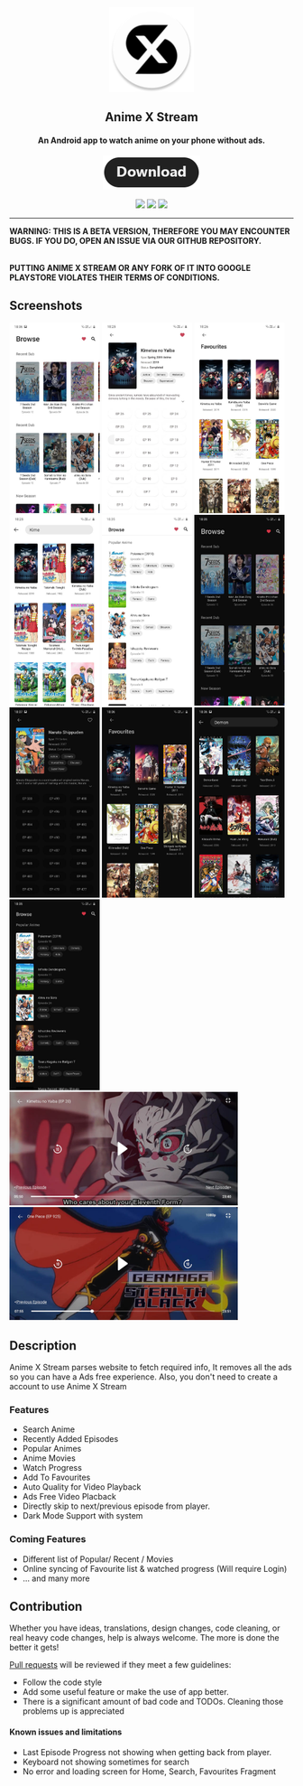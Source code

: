 <p align="center"><a href="https://github.com/mukul500/AnimeXStream"><img src="/meta/android/animexstream.png" width="150"></a></p> 
<h2 align="center"><b>Anime X Stream</b></h2>
<h4 align="center">An Android app to watch anime on your phone without ads.</h4>
<p align="center"><a href="/downloads"><img src="/meta/android/download.png"></a></p> 
<p align="center">
<a href="https://github.com/mukul500/AnimeXStream" alt="GitHub release"><img src="https://img.shields.io/badge/version-0.1.1-blue.svg" ></a>
<a href="/LICENSE" alt="License: GPLv3"><img src="https://img.shields.io/badge/License-MIT-orange.svg"></a>
<a href="" alt="Build Status"><img src="https://img.shields.io/badge/build-passing-yellowgreen.svg"></a>
</p>
<hr>
<b>WARNING: THIS IS A BETA VERSION, THEREFORE YOU MAY ENCOUNTER BUGS. IF YOU DO, OPEN AN ISSUE VIA OUR GITHUB REPOSITORY.</b>

<b><br>PUTTING ANIME X STREAM OR ANY FORK OF IT INTO GOOGLE PLAYSTORE VIOLATES THEIR TERMS OF CONDITIONS.</b>

## Screenshots

[<img src="meta/android/screenshots/screenshot_01.jpg" width=160>](meta/android/screenshots/screenshot_01.jpg)
[<img src="meta/android/screenshots/screenshot_02.jpg" width=160>](meta/android/screenshots/screenshot_02.jpg)
[<img src="meta/android/screenshots/screenshot_03.jpg" width=160>](meta/android/screenshots/screenshot_03.jpg)
[<img src="meta/android/screenshots/screenshot_04.jpg" width=160>](meta/android/screenshots/screenshot_04.jpg)
[<img src="meta/android/screenshots/screenshot_05.jpg" width=160>](meta/android/screenshots/screenshot_05.jpg)
[<img src="meta/android/screenshots/screenshot_06.jpg" width=160>](meta/android/screenshots/screenshot_06.jpg)
[<img src="meta/android/screenshots/screenshot_07.jpg" width=160>](meta/android/screenshots/screenshot_07.jpg)
[<img src="meta/android/screenshots/screenshot_08.jpg" width=160>](meta/android/screenshots/screenshot_08.jpg)
[<img src="meta/android/screenshots/screenshot_09.jpg" width=160>](meta/android/screenshots/screenshot_09.jpg)
[<img src="meta/android/screenshots/screenshot_10.jpg" width=160>](meta/android/screenshots/screenshot_10.jpg)
[<img src="meta/android/screenshots/screenshot_11.jpg" width=405>](meta/android/screenshots/screenshot_11.jpg)
[<img src="meta/android/screenshots/screenshot_12.jpg" width=405>](meta/android/screenshots/screenshot_12.jpg)

## Description

Anime X Stream parses website to fetch required info, It removes all the ads so you can have a Ads free experience. Also, you don't need to create a account to use Anime X Stream

### Features

* Search Anime
* Recently Added Episodes
* Popular Animes
* Anime Movies
* Watch Progress
* Add To Favourites
* Auto Quality for Video Playback
* Ads Free Video Placback
* Directly skip to next/previous episode from player.
* Dark Mode Support with system

### Coming Features

* Different list of Popular/ Recent / Movies
* Online syncing of Favourite list & watched progress (Will require Login)
* … and many more

## Contribution
Whether you have ideas, translations, design changes, code cleaning, or real heavy code changes, help is always welcome.
The more is done the better it gets!

[Pull requests](https://github.com/mukul500/AnimeXStream/pulls) will be reviewed if they meet a few guidelines:
- Follow the code style
- Add some useful feature or make the use of app better.
- There is a significant amount of bad code and TODOs. Cleaning those problems up is appreciated

#### Known issues and limitations
- Last Episode Progress not showing when getting back from player.
- Keyboard not showing sometimes for search
- No error and loading screen for Home, Search, Favourites Fragment
